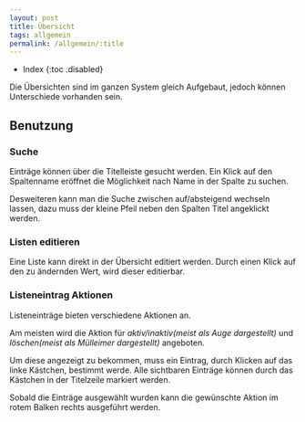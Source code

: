 ```yaml
---
layout: post
title: Übersicht
tags: allgemein
permalink: /allgemein/:title
---
```


+ Index
{:toc .disabled}

Die Übersichten sind im ganzen System gleich Aufgebaut, jedoch können Unterschiede vorhanden sein.

## Benutzung

### Suche

Einträge können über die Titelleiste gesucht werden. Ein Klick auf den Spaltenname eröffnet die Möglichkeit  nach Name in der Spalte zu suchen. 

Desweiteren kann man die Suche zwischen auf/absteigend wechseln lassen, dazu muss der kleine Pfeil neben den Spalten Titel angeklickt werden.

### Listen editieren

Eine Liste kann direkt in der Übersicht editiert werden. Durch einen Klick auf den zu ändernden Wert, wird dieser editierbar.

### Listeneintrag Aktionen

Listeneinträge bieten verschiedene Aktionen an.

Am meisten wird die Aktion für *aktiv/inaktiv(meist als Auge dargestellt)* und *löschen(meist als Mülleimer dargestellt)* angeboten.

Um diese angezeigt zu bekommen, muss ein Eintrag, durch Klicken auf das linke Kästchen, bestimmt werde. Alle sichtbaren Einträge können durch das Kästchen in der Titelzeile markiert werden.

Sobald die Einträge ausgewählt wurden kann die gewünschte Aktion im rotem Balken rechts ausgeführt werden.
